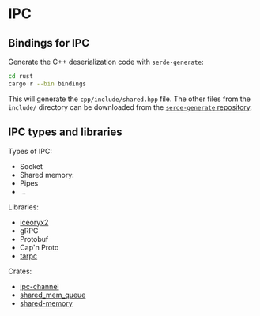 # IPC

## Bindings for IPC

Generate the C++ deserialization code with `serde-generate`:
```bash
cd rust
cargo r --bin bindings
```

This will generate the `cpp/include/shared.hpp` file. The other files from the `include/` directory can be downloaded from the [`serde-generate` repository](https://github.com/zefchain/serde-reflection/tree/main/serde-generate/runtime/cpp).

## IPC types and libraries

Types of IPC:
- Socket
- Shared memory:
- Pipes
- ...

Libraries:
- [iceoryx2](https://crates.io/crates/iceoryx2)
- gRPC
- Protobuf
- Cap'n Proto
- [tarpc](https://github.com/google/tarpc)

Crates:
- [ipc-channel](https://crates.io/crates/ipc-channel)
- [shared_mem_queue](https://docs.rs/shared-mem-queue/0.4.0/shared_mem_queue/)
- [shared-memory](https://github.com/elast0ny/shared_memory)
